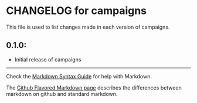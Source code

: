 # CHANGELOG for campaigns

This file is used to list changes made in each version of campaigns.

## 0.1.0:

* Initial release of campaigns

- - -
Check the [Markdown Syntax Guide](http://daringfireball.net/projects/markdown/syntax) for help with Markdown.

The [Github Flavored Markdown page](http://github.github.com/github-flavored-markdown/) describes the differences between markdown on github and standard markdown.
